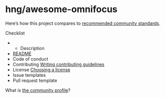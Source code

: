 # hng/awesome-omnifocus

Here’s how this project compares to [recommended community standards](https://opensource.guide/).

 Checklist

* * Description
* [README](blob/master/hng-awesome-omnifocus.md)
* Code of conduct
* Contributing [Writing contributing guidelines](https://docs.github.com/articles/setting-guidelines-for-repository-contributors/)
* License [Choosing a license](https://docs.github.com/articles/adding-a-license-to-a-repository/)
*  Issue templates
*  Pull request template

What is [the community profile](https://docs.github.com/articles/viewing-your-community-profile)?

